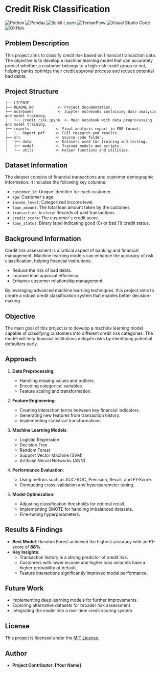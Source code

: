# Credit Risk Classification

![Python](https://img.shields.io/badge/Python-3776AB.svg?style=for-the-badge&logo=Python&logoColor=white)
![Pandas](https://img.shields.io/badge/pandas-%23150458.svg?style=for-the-badge&logo=pandas&logoColor=white)
![Scikit-Learn](https://img.shields.io/badge/scikit--learn-%23F7931E.svg?style=for-the-badge&logo=scikit-learn&logoColor=white)
![TensorFlow](https://img.shields.io/badge/TensorFlow-%23FF6F00.svg?style=for-the-badge&logo=TensorFlow&logoColor=white)
![Visual Studio Code](https://img.shields.io/badge/Visual%20Studio%20Code-0078d7.svg?style=for-the-badge&logo=visual-studio-code&logoColor=white)
![GitHub](https://img.shields.io/badge/github-%23121011.svg?style=for-the-badge&logo=github&logoColor=white)

## Problem Description

This project aims to classify credit risk based on financial transaction data. The objective is to develop a machine learning model that can accurately predict whether a customer belongs to a high-risk credit group or not, helping banks optimize their credit approval process and reduce potential bad debts.

## Project Structure

```
├── LICENSE
├── README.md           <- Project documentation.
├── notebooks           <- Jupyter notebooks containing data analysis and model training.
│   └── credit_risk.ipynb  <- Main notebook with data preprocessing and model training.
├── reports            <- Final analysis report in PDF format.
│   └── Report.pdf     <- Full research and results.
├── src                <- Source code folder.
│   ├── data           <- Datasets used for training and testing.
│   ├── model          <- Trained models and scripts.
│   └── utils          <- Helper functions and utilities.
```

## Dataset Information

The dataset consists of financial transactions and customer demographic information. It includes the following key columns:

- `customer_id`: Unique identifier for each customer.
- `age`: Customer's age.
- `income_level`: Categorized income level.
- `loan_amount`: The total loan amount taken by the customer.
- `transaction_history`: Records of past transactions.
- `credit_score`: The customer's credit score.
- `loan_status`: Binary label indicating good (0) or bad (1) credit status.

## Background Information

Credit risk assessment is a critical aspect of banking and financial management. Machine learning models can enhance the accuracy of risk classification, helping financial institutions:

- Reduce the risk of bad debts.
- Improve loan approval efficiency.
- Enhance customer relationship management.

By leveraging advanced machine learning techniques, this project aims to create a robust credit classification system that enables better decision-making.

## Objective

The main goal of this project is to develop a machine learning model capable of classifying customers into different credit risk categories. The model will help financial institutions mitigate risks by identifying potential defaulters early.

## Approach

1. **Data Preprocessing**:
   - Handling missing values and outliers.
   - Encoding categorical variables.
   - Feature scaling and transformation.

2. **Feature Engineering**:
   - Creating interaction terms between key financial indicators.
   - Generating new features from transaction history.
   - Implementing statistical transformations.

3. **Machine Learning Models**:
   - Logistic Regression
   - Decision Tree
   - Random Forest
   - Support Vector Machine (SVM)
   - Artificial Neural Networks (ANN)

4. **Performance Evaluation**:
   - Using metrics such as AUC-ROC, Precision, Recall, and F1-Score.
   - Conducting cross-validation and hyperparameter tuning.

5. **Model Optimization**:
   - Adjusting classification thresholds for optimal recall.
   - Implementing SMOTE for handling imbalanced datasets.
   - Fine-tuning hyperparameters.

## Results & Findings

- **Best Model**: Random Forest achieved the highest accuracy with an F1-score of **88%**.
- **Key Insights**:
  - Transaction history is a strong predictor of credit risk.
  - Customers with lower income and higher loan amounts have a higher probability of default.
  - Feature interactions significantly improved model performance.

## Future Work

- Implementing deep learning models for further improvements.
- Exploring alternative datasets for broader risk assessment.
- Integrating the model into a real-time credit scoring system.

## License

This project is licensed under the [MIT License](LICENSE).

## Author

- **Project Contributor: [Your Name]**
